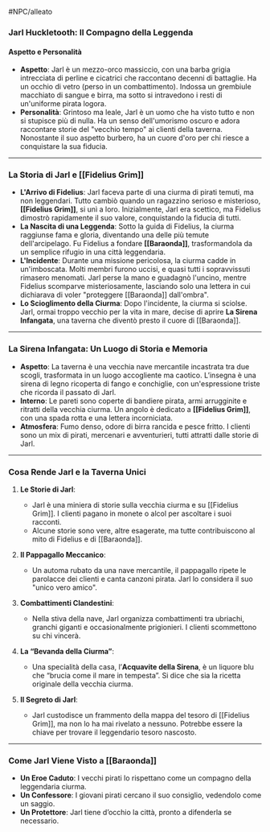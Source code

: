#NPC/alleato
### **Jarl Huckletooth: Il Compagno della Leggenda**

#### **Aspetto e Personalità**
- **Aspetto**: Jarl è un mezzo-orco massiccio, con una barba grigia intrecciata di perline e cicatrici che raccontano decenni di battaglie. Ha un occhio di vetro (perso in un combattimento). Indossa un grembiule macchiato di sangue e birra, ma sotto si intravedono i resti di un'uniforme pirata logora.
- **Personalità**: Grintoso ma leale, Jarl è un uomo che ha visto tutto e non si stupisce più di nulla. Ha un senso dell'umorismo oscuro e adora raccontare storie del "vecchio tempo" ai clienti della taverna. Nonostante il suo aspetto burbero, ha un cuore d'oro per chi riesce a conquistare la sua fiducia.

---

### **La Storia di Jarl e [[Fidelius Grim]]**
- **L'Arrivo di Fidelius**: Jarl faceva parte di una ciurma di pirati temuti, ma non leggendari. Tutto cambiò quando un ragazzino serioso e misterioso, **[[Fidelius Grim]]**, si unì a loro. Inizialmente, Jarl era scettico, ma Fidelius dimostrò rapidamente il suo valore, conquistando la fiducia di tutti.
- **La Nascita di una Leggenda**: Sotto la guida di Fidelius, la ciurma raggiunse fama e gloria, diventando una delle più temute dell'arcipelago. Fu Fidelius a fondare **[[Baraonda]]**, trasformandola da un semplice rifugio in una città leggendaria.
- **L'Incidente**: Durante una missione pericolosa, la ciurma cadde in un'imboscata. Molti membri furono uccisi, e quasi tutti i sopravvissuti rimasero menomati. Jarl perse la mano e guadagnò l'uncino, mentre Fidelius scomparve misteriosamente, lasciando solo una lettera in cui dichiarava di voler "proteggere [[Baraonda]] dall'ombra".
- **Lo Scioglimento della Ciurma**: Dopo l'incidente, la ciurma si sciolse. Jarl, ormai troppo vecchio per la vita in mare, decise di aprire **La Sirena Infangata**, una taverna che diventò presto il cuore di [[Baraonda]].

---

### **La Sirena Infangata: Un Luogo di Storia e Memoria**
- **Aspetto**: La taverna è una vecchia nave mercantile incastrata tra due scogli, trasformata in un luogo accogliente ma caotico. L’insegna è una sirena di legno ricoperta di fango e conchiglie, con un'espressione triste che ricorda il passato di Jarl.
- **Interno**: Le pareti sono coperte di bandiere pirata, armi arrugginite e ritratti della vecchia ciurma. Un angolo è dedicato a **[[Fidelius Grim]]**, con una spada rotta e una lettera incorniciata.
- **Atmosfera**: Fumo denso, odore di birra rancida e pesce fritto. I clienti sono un mix di pirati, mercenari e avventurieri, tutti attratti dalle storie di Jarl.

---

### **Cosa Rende Jarl e la Taverna Unici**
1. **Le Storie di Jarl**:  
   - Jarl è una miniera di storie sulla vecchia ciurma e su [[Fidelius Grim]]. I clienti pagano in monete o alcol per ascoltare i suoi racconti.  
   - Alcune storie sono vere, altre esagerate, ma tutte contribuiscono al mito di Fidelius e di [[Baraonda]].  

2. **Il Pappagallo Meccanico**:  
   - Un automa rubato da una nave mercantile, il pappagallo ripete le parolacce dei clienti e canta canzoni pirata. Jarl lo considera il suo "unico vero amico".  

3. **Combattimenti Clandestini**:  
   - Nella stiva della nave, Jarl organizza combattimenti tra ubriachi, granchi giganti e occasionalmente prigionieri. I clienti scommettono su chi vincerà.  

4. **La “Bevanda della Ciurma”**:  
   - Una specialità della casa, l’**Acquavite della Sirena**, è un liquore blu che “brucia come il mare in tempesta”. Si dice che sia la ricetta originale della vecchia ciurma.  

5. **Il Segreto di Jarl**:  
   - Jarl custodisce un frammento della mappa del tesoro di [[Fidelius Grim]], ma non lo ha mai rivelato a nessuno. Potrebbe essere la chiave per trovare il leggendario tesoro nascosto.  

---

### **Come Jarl Viene Visto a [[Baraonda]]**
- **Un Eroe Caduto**: I vecchi pirati lo rispettano come un compagno della leggendaria ciurma.  
- **Un Confessore**: I giovani pirati cercano il suo consiglio, vedendolo come un saggio.  
- **Un Protettore**: Jarl tiene d’occhio la città, pronto a difenderla se necessario.  
